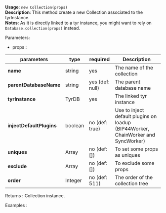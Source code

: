 **Usage**: `new Collection(props)`  
**Description**: This method create a new Collection associated to the tyrInstance.   
**Notes**: As it is directly linked to a tyr instance, you might want to rely on `Database.collection(props)` instead.   

Parameters: 

- props : 

| parameters                    | type            | required       | Description                                                                                                                                                                    |  
|-------------------------------|-----------------|----------------| --------------------------------------------------------------------------------- |
| **name**                      | string          | yes            | The  name of the collection                                                       |
| **parentDatabaseName**        | string          | yes (def: null)| The parent database name                                                          |
| **tyrInstance**               | TyrDB           | yes            | The linked tyr instance                                                           |
| **injectDefaultPlugins**      | boolean         | no (def: true) | Use to inject default plugins on loadup (BIP44Worker, ChainWorker and SyncWorker) |
| **uniques**                   | Array           | no (def: [])   | To set some props as uniques                                                      |
| **exclude**                   | Array           | no (def: [])   | To exclude some props                                                             |
| **order**                     | Integer         | no (def: 511)  | The order of the collection tree                                                  |

Returns : Collection instance.

Examples : 

```js
```

